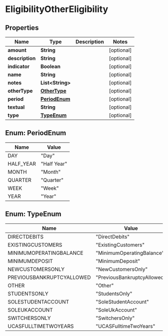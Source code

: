 
# EligibilityOtherEligibility

## Properties
Name | Type | Description | Notes
------------ | ------------- | ------------- | -------------
**amount** | **String** |  |  [optional]
**description** | **String** |  |  [optional]
**indicator** | **Boolean** |  |  [optional]
**name** | **String** |  |  [optional]
**notes** | **List&lt;String&gt;** |  |  [optional]
**otherType** | [**OtherType**](OtherType.md) |  |  [optional]
**period** | [**PeriodEnum**](#PeriodEnum) |  |  [optional]
**textual** | **String** |  |  [optional]
**type** | [**TypeEnum**](#TypeEnum) |  |  [optional]


<a name="PeriodEnum"></a>
## Enum: PeriodEnum
Name | Value
---- | -----
DAY | &quot;Day&quot;
HALF_YEAR | &quot;Half Year&quot;
MONTH | &quot;Month&quot;
QUARTER | &quot;Quarter&quot;
WEEK | &quot;Week&quot;
YEAR | &quot;Year&quot;


<a name="TypeEnum"></a>
## Enum: TypeEnum
Name | Value
---- | -----
DIRECTDEBITS | &quot;DirectDebits&quot;
EXISTINGCUSTOMERS | &quot;ExistingCustomers&quot;
MINIMUMOPERATINGBALANCE | &quot;MinimumOperatingBalance&quot;
MINIMUMDEPOSIT | &quot;MinimumDeposit&quot;
NEWCUSTOMERSONLY | &quot;NewCustomersOnly&quot;
PREVIOUSBANKRUPTCYALLOWED | &quot;PreviousBankruptcyAllowed&quot;
OTHER | &quot;Other&quot;
STUDENTSONLY | &quot;StudentsOnly&quot;
SOLESTUDENTACCOUNT | &quot;SoleStudentAccount&quot;
SOLEUKACCOUNT | &quot;SoleUkAccount&quot;
SWITCHERSONLY | &quot;SwitchersOnly&quot;
UCASFULLTIMETWOYEARS | &quot;UCASFulltimeTwoYears&quot;



